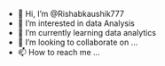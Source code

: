 - 👋 Hi, I’m @Rishabkaushik777
- 👀 I’m interested in data Analysis 
- 🌱 I’m currently learning data analytics 
- 💞️ I’m looking to collaborate on ...
- 📫 How to reach me ...

<!---
Rishabkaushik777/Rishabkaushik777 is a ✨ special ✨ repository because its `README.md` (this file) appears on your GitHub profile.
You can click the Preview link to take a look at your changes.
--->
